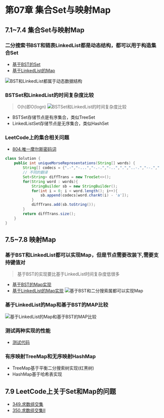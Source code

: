 # 第07章 集合Set与映射Map

## 7.1~7.4 集合Set与映射Map

### 二分搜索书BST和链表LinkedList都是动态结构，都可以用于构造集合Set
+ [基于BST的Set](src/main/java/Chapter07SetAndMap/Section1SetBasicAndBSTSet/BSTSet.java)
+ [基于LinkedList的Map](src/main/java/Chapter07SetAndMap/Section2LinkedListSet/LinkedListSet.java)

![BST和LinkedList都属于动态数据结构](https://img.mukewang.com/szimg/5e0b2b370001bb3b19201080.jpg)

### BSTSet和LinkedList的时间复杂度比较
> O(h)即O(logn)
![BSTSet和LinkedList的时间复杂度比较](https://img.mukewang.com/szimg/5e0b2e4b0001dc9e19201080.jpg)
+ BSTSet存储节点是有序集合，类似TreeSet
+ LinkedListSet存储节点是无序集合，类似HashSet

### LeetCode上的集合相关问题
+ [804.唯一摩尔斯密码词](https://leetcode-cn.com/problems/unique-morse-code-words/)

```java
class Solution {
    public int uniqueMorseRepresentations(String[] words) {
        String[] codecs = {".-","-...","-.-.","-..",".","..-.","--.","....","..",".---","-.-",".-..","--","-.","---",".--.","--.-",".-.","...","-","..-","...-",".--","-..-","-.--","--.."};
        // 不同的翻译
        Set<String> diffTrans = new TreeSet<>();
        for(String word : words){
            StringBuilder sb = new StringBuilder();
            for(int i = 0; i < word.length(); i++){
                sb.append(codecs[word.charAt(i) - 'a']);
            }
            diffTrans.add(sb.toString());
        }
        return diffTrans.size();
    }
}
```

## 7.5~7.8 映射Map
### 基于BST和LinkedList都可以实现Map，但是节点需要改装下,需要支持键值对
> 基于BST的实现要比基于LinkedList时间复杂度低很多
+ [基于BST的Map实现](src/main/java/Chapter07SetAndMap/Section7BSTMap/BSTMap.java)
+ [基于LinkedList的Map实现](src/main/java/Chapter07SetAndMap/Section7BSTMap/BSTMap.java)
![基于BST和二分搜索属都可以实现Map](https://img.mukewang.com/szimg/5e0b35010001a12219201080.jpg)

### 基于LinkedList的Map和基于BST的MAP比较
![基于LinkedList的Map和基于BST的MAP比较](https://img.mukewang.com/szimg/5e0b39c50001ea9b19201080.jpg)

### 测试两种实现的性能
+ [测试代码](src/main/java/Chapter07SetAndMap/Section8TestMap/Main.java)

### 有序映射TreeMap和无序映射HashMap
+ TreeMap基于平衡二分搜索树实现(红黑树)
+ HashMap基于哈希表实现

## 7.9 LeetCode上关于Set和Map的问题
+ [349.求数组交集](https://leetcode-cn.com/problems/intersection-of-two-arrays/)
+ [350.求数组交集II](https://leetcode-cn.com/problems/intersection-of-two-arrays-ii/comments/)